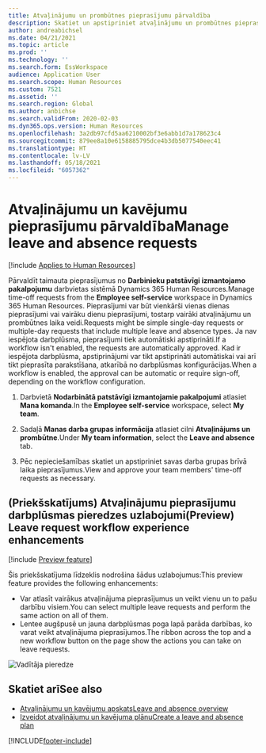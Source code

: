 ```yaml
---
title: Atvaļinājumu un prombūtnes pieprasījumu pārvaldība
description: Skatiet un apstipriniet atvaļinājumu un prombūtnes pieprasījumus sistēmā Dynamics 365 Human Resources.
author: andreabichsel
ms.date: 04/21/2021
ms.topic: article
ms.prod: ''
ms.technology: ''
ms.search.form: EssWorkspace
audience: Application User
ms.search.scope: Human Resources
ms.custom: 7521
ms.assetid: ''
ms.search.region: Global
ms.author: anbichse
ms.search.validFrom: 2020-02-03
ms.dyn365.ops.version: Human Resources
ms.openlocfilehash: 3a2db97cfd5aa6210002bf3e6abb1d7a178623c4
ms.sourcegitcommit: 879ee8a10e6158885795dce4b3db5077540eec41
ms.translationtype: HT
ms.contentlocale: lv-LV
ms.lasthandoff: 05/18/2021
ms.locfileid: "6057362"
---
```

# <a name="manage-leave-and-absence-requests"></a><span data-ttu-id="2dbf2-103">Atvaļinājumu un kavējumu pieprasījumu pārvaldība</span><span class="sxs-lookup"><span data-stu-id="2dbf2-103">Manage leave and absence requests</span></span>

[!include [Applies to Human Resources](../includes/applies-to-hr.md)]

<span data-ttu-id="2dbf2-104">Pārvaldīt taimauta pieprasījumus no **Darbinieku patstāvīgi izmantojamo pakalpojumu** darbvietas sistēmā Dynamics 365 Human Resources.</span><span class="sxs-lookup"><span data-stu-id="2dbf2-104">Manage time-off requests from the **Employee self-service** workspace in Dynamics 365 Human Resources.</span></span> <span data-ttu-id="2dbf2-105">Pieprasījumi var būt vienkārši vienas dienas pieprasījumi vai vairāku dienu pieprasījumi, tostarp vairāki atvaļinājumu un prombūtnes laika veidi.</span><span class="sxs-lookup"><span data-stu-id="2dbf2-105">Requests might be simple single-day requests or multiple-day requests that include multiple leave and absence types.</span></span> <span data-ttu-id="2dbf2-106">Ja nav iespējota darbplūsma, pieprasījumi tiek automātiski apstiprināti.</span><span class="sxs-lookup"><span data-stu-id="2dbf2-106">If a workflow isn't enabled, the requests are automatically approved.</span></span> <span data-ttu-id="2dbf2-107">Kad ir iespējota darbplūsma, apstiprinājumi var tikt apstiprināti automātiskai vai arī tikt pieprasīta parakstīšana, atkarībā no darbplūsmas konfigurācijas.</span><span class="sxs-lookup"><span data-stu-id="2dbf2-107">When a workflow is enabled, the approval can be automatic or require sign-off, depending on the workflow configuration.</span></span>

1. <span data-ttu-id="2dbf2-108">Darbvietā **Nodarbinātā patstāvīgi izmantojamie pakalpojumi** atlasiet **Mana komanda**.</span><span class="sxs-lookup"><span data-stu-id="2dbf2-108">In the **Employee self-service** workspace, select **My team**.</span></span>

2. <span data-ttu-id="2dbf2-109">Sadaļā **Manas darba grupas informācija** atlasiet cilni **Atvaļinājums un prombūtne**.</span><span class="sxs-lookup"><span data-stu-id="2dbf2-109">Under **My team information**, select the **Leave and absence** tab.</span></span>

3. <span data-ttu-id="2dbf2-110">Pēc nepieciešamības skatiet un apstipriniet savas darba grupas brīvā laika pieprasījumus.</span><span class="sxs-lookup"><span data-stu-id="2dbf2-110">View and approve your team members' time-off requests as necessary.</span></span>

## <a name="preview-leave-request-workflow-experience-enhancements"></a><span data-ttu-id="2dbf2-111">(Priekšskatījums) Atvaļinājumu pieprasījumu darbplūsmas pieredzes uzlabojumi</span><span class="sxs-lookup"><span data-stu-id="2dbf2-111">(Preview) Leave request workflow experience enhancements</span></span>

[!include [Preview feature](includes/preview-feature.md)]

<span data-ttu-id="2dbf2-112">Šis priekšskatījuma līdzeklis nodrošina šādus uzlabojumus:</span><span class="sxs-lookup"><span data-stu-id="2dbf2-112">This preview feature provides the following enhancements:</span></span>

- <span data-ttu-id="2dbf2-113">Var atlasīt vairākus atvaļinājuma pieprasījumus un veikt vienu un to pašu darbību visiem.</span><span class="sxs-lookup"><span data-stu-id="2dbf2-113">You can select multiple leave requests and perform the same action on all of them.</span></span>
- <span data-ttu-id="2dbf2-114">Lentee augšpusē un jauna darbplūsmas poga lapā parāda darbības, ko varat veikt atvaļinājuma pieprasījumos.</span><span class="sxs-lookup"><span data-stu-id="2dbf2-114">The ribbon across the top and a new workflow button on the page show the actions you can take on leave requests.</span></span>

![Vadītāja pieredze](media/hr-leave-and-absence-manager-experience.png)

## <a name="see-also"></a><span data-ttu-id="2dbf2-116">Skatiet arī</span><span class="sxs-lookup"><span data-stu-id="2dbf2-116">See also</span></span>

- [<span data-ttu-id="2dbf2-117">Atvaļinājumu un kavējumu apskats</span><span class="sxs-lookup"><span data-stu-id="2dbf2-117">Leave and absence overview</span></span>](hr-leave-and-absence-overview.md)
- [<span data-ttu-id="2dbf2-118">Izveidot atvaļinājumu un kavējuma plānu</span><span class="sxs-lookup"><span data-stu-id="2dbf2-118">Create a leave and absence plan</span></span>](hr-leave-and-absence-plans.md)

[!INCLUDE[footer-include](../includes/footer-banner.md)]